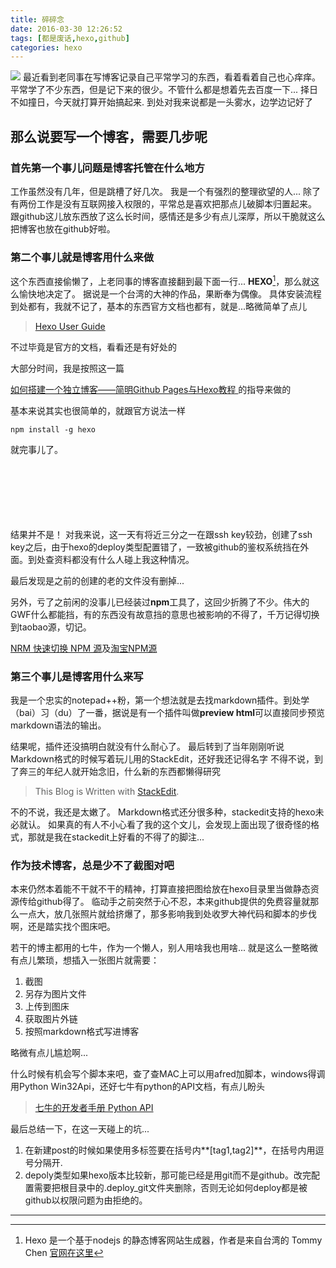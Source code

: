 ```yaml
---
title: 碎碎念
date: 2016-03-30 12:26:52
tags: [都是废话,hexo,github]
categories: hexo
---
```


![](http://7xsfv0.com1.z0.glb.clouddn.com/395637.jpg)
最近看到老同事在写博客记录自己平常学习的东西，看着看着自己也心痒痒。
平常学了不少东西，但是记下来的很少。不管什么都是想着先去百度一下...
择日不如撞日，今天就打算开始搞起来.
到处对我来说都是一头雾水，边学边记好了


## 那么说要写一个博客，需要几步呢 ##
### 首先第一个事儿问题是博客托管在什么地方 ###
工作虽然没有几年，但是跳槽了好几次。
我是一个有强烈的整理欲望的人...
除了有两份工作是没有互联网接入权限的，平常总是喜欢把那点儿破脚本归置起来。
跟github这儿放东西放了这么长时间，感情还是多少有点儿深厚，所以干脆就这么把博客也放在github好啦。

### 第二个事儿就是博客用什么来做 ###
这个东西直接偷懒了，上老同事的博客直接翻到最下面一行... **HEXO**[^hexo]，那么就这么愉快地决定了。
据说是一个台湾的大神的作品，果断奉为偶像。
具体安装流程到处都有，我就不记了，基本的东西官方文档也都有，就是...略微简单了点儿 
>[Hexo User Guide](https://hexo.io/docs/index.html)

不过毕竟是官方的文档，看看还是有好处的

大部分时间，我是按照这一篇

[ 如何搭建一个独立博客——简明Github Pages与Hexo教程 ](http://blog.csdn.net/poem_of_sunshine/article/details/29369785)的指导来做的

基本来说其实也很简单的，就跟官方说法一样

	npm install -g hexo
就完事儿了。

<br><br><br><br><br><br>
结果并不是！
对我来说，这一天有将近三分之一在跟ssh key较劲，创建了ssh key之后，由于hexo的deploy类型配置错了，一致被github的鉴权系统挡在外面。到处查资料都没有什么人碰上我这种情况。

最后发现是之前的创建的老的文件没有删掉...



[^hexo]: Hexo 是一个基于nodejs 的静态博客网站生成器，作者是来自台湾的 Tommy Chen 
[官网在这里](https://hexo.io/zh-cn/index.html)

另外，亏了之前闲的没事儿已经装过**npm**工具了，这回少折腾了不少。伟大的GWF什么都能挡，有的东西没有故意挡的意思也被影响的不得了，千万记得切换到taobao源，切记。

[NRM 快速切换 NPM 源](http://www.tuicool.com/articles/nYjqeu)及[淘宝NPM源](https://npm.taobao.org/)


### 第三个事儿是博客用什么来写 ###

我是一个忠实的notepad++粉，第一个想法就是去找markdown插件。到处学（bai）习（du）了一番，据说是有一个插件叫做**preview html**可以直接同步预览markdown语法的输出。

结果呢，插件还没搞明白就没有什么耐心了。
最后转到了当年刚刚听说Markdown格式的时候写着玩儿用的StackEdit，还好我还记得名字
不得不说，到了奔三的年纪人就开始念旧，什么新的东西都懒得研究
>This Blog is Written with [StackEdit](https://stackedit.io/).

不的不说，我还是太嫩了。
Markdown格式还分很多种，stackedit支持的hexo未必就认。
如果真的有人不小心看了我的这个文儿，会发现上面出现了很奇怪的格式，那就是我在stackedit上好看的不得了的脚注...


### 作为技术博客，总是少不了截图对吧 ###
本来仍然本着能不干就不干的精神，打算直接把图给放在hexo目录里当做静态资源传给github得了。
临动手之前突然于心不忍，本来github提供的免费容量就那么一点大，放几张照片就给挤爆了，那多影响我到处收罗大神代码和脚本的步伐啊，还是踏实找个图床吧。

若干的博主都用的七牛，作为一个懒人，别人用啥我也用啥...
就是这么一整略微有点儿繁琐，想插入一张图片就需要：
1. 截图
2. 另存为图片文件
2. 上传到图床
3. 获取图片外链
4. 按照markdown格式写进博客

略微有点儿尴尬啊...

什么时候有机会写个脚本来吧，查了查MAC上可以用afred加脚本，windows得调用Python Win32Api，还好七牛有python的API文档，有点儿盼头

>[七牛的开发者手册 Python API](http://developer.qiniu.com/code/v7/sdk/python.html)

最后总结一下，在这一天碰上的坑...
1. 在新建post的时候如果使用多标签要在括号内**[tag1,tag2]**，在括号内用逗号分隔开.
2. depoly类型如果hexo版本比较新，那可能已经是用git而不是github。改完配置需要把根目录中的.deploy_git文件夹删除，否则无论如何deploy都是被github以权限问题为由拒绝的。

---


